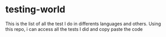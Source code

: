 # testing-world
This is the list of all the test I do in differents languages and others. Using this repo, i can access all the tests I did and copy paste the code
